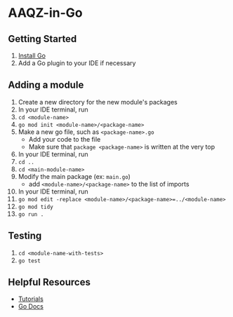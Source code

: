 # AAQZ-in-Go

## Getting Started
1. [Install Go](https://go.dev/dl/)
2. Add a Go plugin to your IDE if necessary

## Adding a module
1. Create a new directory for the new module's packages
2. In your IDE terminal, run
  1. `cd <module-name>`
  2. `go mod init <module-name>/<package-name>`
5. Make a new go file, such as `<package-name>.go`
   - Add your code to the file
   - Make sure that `package <package-name>` is written at the very top
6. In your IDE terminal, run
  1. `cd ..`
  2. `cd <main-module-name>`
9. Modify the main package (ex: `main.go`)
    - add `<module-name>/<package-name>` to the list of imports
10. In your IDE terminal, run
  1. `go mod edit -replace <module-name>/<package-name>=../<module-name>`
  2. `go mod tidy`
  3. `go run .`

## Testing
1. `cd <module-name-with-tests>`
2. `go test`

## Helpful Resources
- [Tutorials](https://go.dev/doc/tutorial/)
- [Go Docs](https://go.dev/ref/spec)
